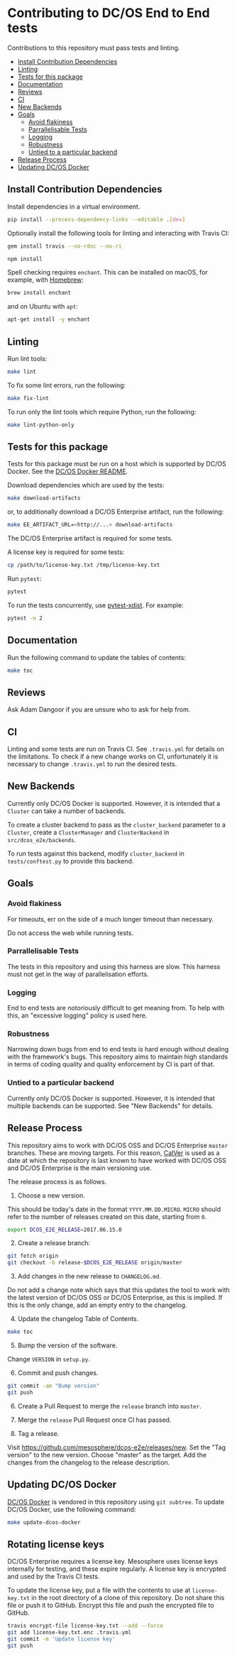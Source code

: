 # Contributing to DC/OS End to End tests

Contributions to this repository must pass tests and linting.

<!--lint disable list-item-indent-->
<!--lint disable list-item-bullet-indent-->
<!-- START doctoc generated TOC please keep comment here to allow auto update -->
<!-- DON'T EDIT THIS SECTION, INSTEAD RE-RUN doctoc TO UPDATE -->


- [Install Contribution Dependencies](#install-contribution-dependencies)
- [Linting](#linting)
- [Tests for this package](#tests-for-this-package)
- [Documentation](#documentation)
- [Reviews](#reviews)
- [CI](#ci)
- [New Backends](#new-backends)
- [Goals](#goals)
  - [Avoid flakiness](#avoid-flakiness)
  - [Parrallelisable Tests](#parrallelisable-tests)
  - [Logging](#logging)
  - [Robustness](#robustness)
  - [Untied to a particular backend](#untied-to-a-particular-backend)
- [Release Process](#release-process)
- [Updating DC/OS Docker](#updating-dcos-docker)

<!-- END doctoc generated TOC please keep comment here to allow auto update -->
<!--lint enable list-item-indent-->
<!--lint enable list-item-bullet-indent-->

## Install Contribution Dependencies

Install dependencies in a virtual environment.

```sh
pip install --process-dependency-links --editable .[dev]
```

Optionally install the following tools for linting and interacting with Travis CI:

```sh
gem install travis --no-rdoc --no-ri
```

```sh
npm install
```

Spell checking requires `enchant`.
This can be installed on macOS, for example, with [Homebrew](http://brew.sh):

```sh
brew install enchant
```

and on Ubuntu with `apt`:

```sh
apt-get install -y enchant
```

## Linting

Run lint tools:

```sh
make lint
```

To fix some lint errors, run the following:

```sh
make fix-lint
```

To run only the lint tools which require Python, run the following:

```sh
make lint-python-only
```

## Tests for this package

Tests for this package must be run on a host which is supported by DC/OS Docker.
See the [DC/OS Docker README](https://github.com/dcos/dcos-docker/blob/master/README.md).

Download dependencies which are used by the tests:

```sh
make download-artifacts
```

or, to additionally download a DC/OS Enterprise artifact, run the following:

```sh
make EE_ARTIFACT_URL=<http://...> download-artifacts
```

The DC/OS Enterprise artifact is required for some tests.

A license key is required for some tests:

```sh
cp /path/to/license-key.txt /tmp/license-key.txt
```

Run `pytest`:

```sh
pytest
```

To run the tests concurrently, use [pytest-xdist](https://github.com/pytest-dev/pytest-xdist).
For example:

```sh
pytest -n 2
```

## Documentation

Run the following command to update the tables of contents:

```sh
make toc
```

## Reviews

Ask Adam Dangoor if you are unsure who to ask for help from.

## CI

Linting and some tests are run on Travis CI.
See `.travis.yml` for details on the limitations.
To check if a new change works on CI, unfortunately it is necessary to change `.travis.yml` to run the desired tests.

## New Backends

Currently only DC/OS Docker is supported.
However, it is intended that a `Cluster` can take a number of backends.

To create a cluster backend to pass as the `cluster_backend` parameter to a `Cluster`, create a `ClusterManager` and `ClusterBackend` in `src/dcos_e2e/backends`.

To run tests against this backend, modify `cluster_backend` in `tests/conftest.py` to provide this backend.

## Goals

### Avoid flakiness

For timeouts, err on the side of a much longer timeout than necessary.

Do not access the web while running tests.

### Parrallelisable Tests

The tests in this repository and using this harness are slow.
This harness must not get in the way of parallelisation efforts.

### Logging

End to end tests are notoriously difficult to get meaning from.
To help with this, an "excessive logging" policy is used here.

### Robustness

Narrowing down bugs from end to end tests is hard enough without dealing with the framework's bugs.
This repository aims to maintain high standards in terms of coding quality and quality enforcement by CI is part of that.

### Untied to a particular backend

Currently only DC/OS Docker is supported.
However, it is intended that multiple backends can be supported.
See "New Backends" for details.

## Release Process

This repository aims to work with DC/OS OSS and DC/OS Enterprise `master` branches.
These are moving targets.
For this reason, [CalVer](http://calver.org/) is used as a date at which the repository is last known to have worked with DC/OS OSS and DC/OS Enterprise is the main versioning use.

The release process is as follows.

1. Choose a new version.

This should be today's date in the format `YYYY.MM.DD.MICRO`.
`MICRO` should refer to the number of releases created on this date, starting from `0`.

```sh
export DCOS_E2E_RELEASE=2017.06.15.0
```

2. Create a release branch:

```sh
git fetch origin
git checkout -b release-$DCOS_E2E_RELEASE origin/master
```

3. Add changes in the new release to `CHANGELOG.md`.

Do not add a change note which says that this updates the tool to work with the latest version of DC/OS OSS or DC/OS Enterprise, as this is implied.
If this is the only change, add an empty entry to the changelog.

4. Update the changelog Table of Contents.

```sh
make toc
```

5. Bump the version of the software.

Change `VERSION` in `setup.py`.

6. Commit and push changes.

```sh
git commit -am "Bump version"
git push
```

6. Create a Pull Request to merge the `release` branch into `master`.

7. Merge the `release` Pull Request once CI has passed.

8. Tag a release.

Visit <https://github.com/mesosphere/dcos-e2e/releases/new>.
Set the "Tag version" to the new version.
Choose "master" as the target.
Add the changes from the changelog to the release description.

## Updating DC/OS Docker

[DC/OS Docker](https://github.com/dcos/dcos-docker.git) is vendored in this repository using `git subtree`.
To update DC/OS Docker, use the following command:

```sh
make update-dcos-docker
```

## Rotating license keys

DC/OS Enterprise requires a license key.
Mesosphere uses license keys internally for testing, and these expire regularly.
A license key is encrypted and used by the Travis CI tests.

To update the license key, put a file with the contents to use at `license-key.txt` in the root directory of a clone of this repository.
Do not share this file or push it to GitHub.
Encrypt this file and push the encrypted file to GitHub.

```sh
travis encrypt-file license-key.txt --add --force
git add license-key.txt.enc .travis.yml
git commit -m 'Update license key'
git push
```

